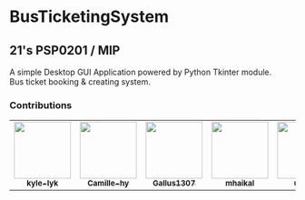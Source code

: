 # BusTicketingSystem

## 21's PSP0201 / MIP

A simple Desktop GUI Application powered by Python Tkinter module. <br>
Bus ticket booking & creating system.

### Contributions

<table>
  <tr>
   <td align="center"><a href="https://github.com/kyle-lyk"><img src="https://avatars.githubusercontent.com/u/68454409?v=4" width="100px;" alt=""/><br /><sub><b>kyle-lyk</b></sub>
    </td>
    <td align="center"><a href="https://github.com/Camille-hy"><img src="https://avatars.githubusercontent.com/u/71376935?v=4" width="100px;" alt=""/><br /><sub><b>Camille-hy</b></sub>
    </td>
    <td align="center"><a href="https://github.com/Gallus1307"><img src="https://avatars.githubusercontent.com/u/83536715?v=4" width="100px;" alt=""/><br /><sub><b>Gallus1307</b></sub>
    </td>
    <td align="center"><a href="https://github.com/mhaikal02"><img src="https://avatars.githubusercontent.com/u/79073790?v=4" width="100px;" alt=""/><br /><sub><b>mhaikal</b></sub>
    </td>
      <td align="center"><a href="https://github.com/uhrzel"><img src="https://avatars.githubusercontent.com/u/80521619?v=4" width="100px;" alt=""/><br /><sub><b>uhrzel</b></sub>
    </td>
  </tr>
<table>
